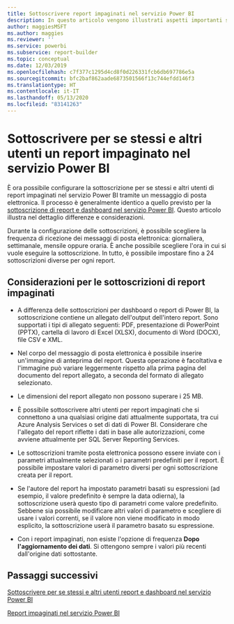 ```yaml
---
title: Sottoscrivere report impaginati nel servizio Power BI
description: In questo articolo vengono illustrati aspetti importanti sulla sottoscrizione di report impaginati nel servizio Power BI.
author: maggiesMSFT
ms.author: maggies
ms.reviewer: ''
ms.service: powerbi
ms.subservice: report-builder
ms.topic: conceptual
ms.date: 12/03/2019
ms.openlocfilehash: c7f377c1295d4cd8f0d226331fcb6db697786e5a
ms.sourcegitcommit: bfc2baf862aade6873501566f13c744efdd146f3
ms.translationtype: HT
ms.contentlocale: it-IT
ms.lasthandoff: 05/13/2020
ms.locfileid: "83141263"
---
```

# <a name="subscribe-yourself-and-others-to-paginated-reports-in-the-power-bi-service"></a>Sottoscrivere per se stessi e altri utenti un report impaginato nel servizio Power BI 

È ora possibile configurare la sottoscrizione per se stessi e altri utenti di report impaginati nel servizio Power BI tramite un messaggio di posta elettronica. Il processo è generalmente identico a quello previsto per la [sottoscrizione di report e dashboard nel servizio Power BI](end-user-subscribe.md). Questo articolo illustra nel dettaglio differenze e considerazioni. 

Durante la configurazione delle sottoscrizioni, è possibile scegliere la frequenza di ricezione dei messaggi di posta elettronica: giornaliera, settimanale, mensile oppure oraria. È anche possibile scegliere l'ora in cui si vuole eseguire la sottoscrizione. In tutto, è possibile impostare fino a 24 sottoscrizioni diverse per ogni report. 

## <a name="considerations-for-paginated-report-subscriptions"></a>Considerazioni per le sottoscrizioni di report impaginati 

- A differenza delle sottoscrizioni per dashboard o report di Power BI, la sottoscrizione contiene un allegato dell'output dell'intero report.  Sono supportati i tipi di allegato seguenti: PDF, presentazione di PowerPoint (PPTX), cartella di lavoro di Excel (XLSX), documento di Word (DOCX), file CSV e XML.

- Nel corpo del messaggio di posta elettronica è possibile inserire un'immagine di anteprima del report.  Questa operazione è facoltativa e l'immagine può variare leggermente rispetto alla prima pagina del documento del report allegato, a seconda del formato di allegato selezionato. 

- Le dimensioni del report allegato non possono superare i 25 MB. 

- È possibile sottoscrivere altri utenti per report impaginati che si connettono a una qualsiasi origine dati attualmente supportata, tra cui Azure Analysis Services o set di dati di Power BI. Considerare che l'allegato del report riflette i dati in base alle autorizzazioni, come avviene attualmente per SQL Server Reporting Services. 

- Le sottoscrizioni tramite posta elettronica possono essere inviate con i parametri attualmente selezionati o i parametri predefiniti per il report.  È possibile impostare valori di parametro diversi per ogni sottoscrizione creata per il report. 

- Se l'autore del report ha impostato parametri basati su espressioni (ad esempio, il valore predefinito è sempre la data odierna), la sottoscrizione userà questo tipo di parametri come valore predefinito. Sebbene sia possibile modificare altri valori di parametro e scegliere di usare i valori correnti, se il valore non viene modificato in modo esplicito, la sottoscrizione userà il parametro basato su espressione.

- Con i report impaginati, non esiste l'opzione di frequenza **Dopo l'aggiornamento dei dati**. Si ottengono sempre i valori più recenti dall'origine dati sottostante. 

## <a name="next-steps"></a>Passaggi successivi

[Sottoscrivere per se stessi e altri utenti report e dashboard nel servizio Power BI](../collaborate-share/service-report-subscribe.md)

[Report impaginati nel servizio Power BI](end-user-paginated-report.md)
